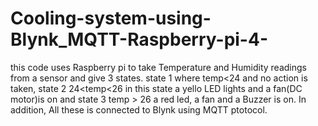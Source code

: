 # Cooling-system-using-Blynk_MQTT-Raspberry-pi-4-
this code uses Raspberry pi to take Temperature and Humidity readings from a sensor and give 3 states. state 1 where temp&lt;24 and no action is taken, state 2 24&lt;temp&lt;26 in this state a yello LED lights and a fan(DC motor)is on and state 3 temp > 26 a red led, a fan and a Buzzer is on. In addition, All these is connected to Blynk using MQTT ptotocol.
